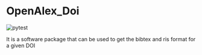 # OpenAlex_Doi
![pytest](https://github.com/JavalVyas2000/OpenAlex_Doi/actions/workflows/pytest.yml/badge.svg) <br> 

It is a software package that can be used to get the bibtex and ris format for a given DOI 
